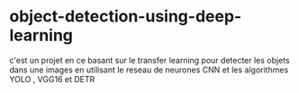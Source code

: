 # object-detection-using-deep-learning
c'est un projet en ce basant sur le transfer learning pour detecter les objets dans une images en utilisant le reseau de neurones CNN et les algorithmes YOLO , VGG16 et DETR 
